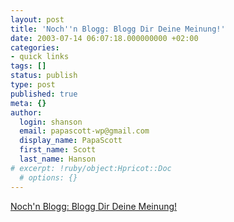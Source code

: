 ```yaml
---
layout: post
title: 'Noch''n Blogg: Blogg Dir Deine Meinung!'
date: 2003-07-14 06:07:18.000000000 +02:00
categories:
- quick links
tags: []
status: publish
type: post
published: true
meta: {}
author:
  login: shanson
  email: papascott-wp@gmail.com
  display_name: PapaScott
  first_name: Scott
  last_name: Hanson
# excerpt: !ruby/object:Hpricot::Doc
  # options: {}
---
```

<p><a title="A blog is what you make of it. No more. No less." href="http://lumma.de/mt/archives/000374.html#000374">Noch'n Blogg: Blogg Dir Deine Meinung!</a></p>
